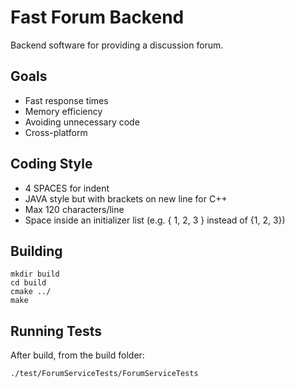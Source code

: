 # Fast Forum Backend

Backend software for providing a discussion forum. 

## Goals

* Fast response times
* Memory efficiency
* Avoiding unnecessary code
* Cross-platform

## Coding Style

* 4 SPACES for indent
* JAVA style but with brackets on new line for C++
* Max 120 characters/line
* Space inside an initializer list (e.g. { 1, 2, 3 } instead of {1, 2, 3})

## Building

    mkdir build
    cd build
    cmake ../
    make

## Running Tests

After build, from the build folder:

    ./test/ForumServiceTests/ForumServiceTests
